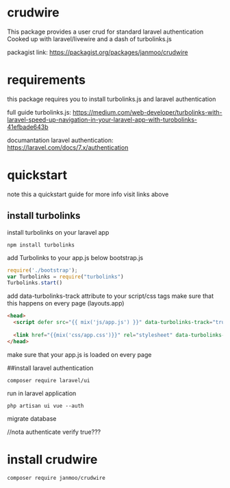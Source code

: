 # crudwire
This package provides a user crud for standard laravel authentication
Cooked up with laravel/livewire and a dash of turbolinks.js

packagist link: https://packagist.org/packages/janmoo/crudwire

# requirements
this package requires you to install turbolinks.js 
and laravel authentication 

full guide turbolinks.js:
https://medium.com/web-developer/turbolinks-with-laravel-speed-up-navigation-in-your-laravel-app-with-turobolinks-41efbade643b

documantation laravel authentication:
https://laravel.com/docs/7.x/authentication

# quickstart
note this a quickstart guide for more info visit links above
## install turbolinks

install turbolinks on your laravel app
```
npm install turbolinks
```

add Turbolinks to your app.js below bootstrap.js
```javascript
require('./bootstrap');
var Turbolinks = require("turbolinks")
Turbolinks.start()
```

add data-turbolinks-track attribute to your script/css tags
make sure that this happens on every page (layouts.app)
```html
<head>
  <script defer src="{{ mix('js/app.js') }}" data-turbolinks-track="true" ></script>
  
  <link href="{{mix('css/app.css')}}" rel="stylesheet" data-turbolinks-track="true">
</head>
```
make sure that your app.js is loaded on every page

##install laravel authentication 
```
composer require laravel/ui
```

run in laravel application

```
php artisan ui vue --auth
```

migrate database 

//nota authenticate verify true???

# install crudwire
```
composer require janmoo/crudwire
```


